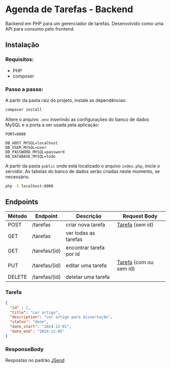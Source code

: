 # Agenda de Tarefas - Backend

Backend em PHP para um gerenciador de tarefas. Desenvolvido como uma API para consumo pelo frontend.

## Instalação

### Requisitos: 

- PHP
- composer

### Passo a passo:

A partir da pasta raiz do projeto, instale as dependências:

```bash
composer install
```

Altere o arquivo `.env` inserindo as configurações do banco de dados MySQL e a porta a ser usada pela aplicação:

```
PORT=8000

DB_HOST_MYSQL=localhost
DB_USER_MYSQL=user
DB_PASSWORD_MYSQL=password
DB_DATABASE_MYSQL=todo
```

A partir da pasta `public` onde está localizado o arquivo `index.php`, inicie o servidor.
As tabelas do banco de dados serão criadas neste momento, se necessário.

```bash
php -S localhost:8000
```


## Endpoints


| Método | Endpoint                    | Descrição               | Request Body                      | 
|--------|-----------------------------|-------------------------|-----------------------------------|
| POST   | /tarefas                    | criar nova tarefa       | [Tarefa](#Tarefa) (sem id)        | 
| GET    | /tarefas                    | ver todas as tarefas    |                                   |
| GET    | /tarefas/{id}               | encontrar tarefa por id |                                   | 
| PUT    | /tarefas/{id}               | editar uma tarefa       | [Tarefa](#Tarefa) (com ou sem id) | 
| DELETE | /tarefas/{id}               | deletar uma tarefa       |                                   | 

### Tarefa

```json
{
  "id" : 1,
  "title": "Ler artigo",
  "description": "Ler artigo para dissertação",
  "status": "done",
  "date_start": "2024-12-01",
  "date_end": "2024-12-05"
}
```

### ResponseBody

Respostas no padrão [JSend](https://github.com/omniti-labs/jsend)

